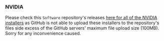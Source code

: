 ### NVIDIA

Please check this `Software` repository's releases [here for all of the NVIDIA installers](https://github.com/GamerSoft24/Software/releases/tag/nvidia) as GitHub is not able to upload these installers to the repository's files side excess of the GitHub servers' maximum file upload size (100MB). Sorry for any inconvenience caused.

